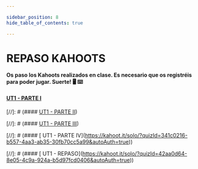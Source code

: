 ```yaml
---

sidebar_position: 8
hide_table_of_contents: true

---
```



# REPASO KAHOOTS


**Os paso los Kahoots realizados en clase. Es necesario que os registréis para poder jugar. Suerte!  :desktop_computer:  :keyboard:**

#### [ UT1 - PARTE I](https://kahoot.it/solo/?quizId=e0630579-2685-445c-bda1-5d05fb5ee052&autoAuth=true)

[//]: # (#### [ UT1 - PARTE II](https://kahoot.it/solo/?quizId=67c44d06-2129-4d46-8fca-9eada9a9fdc4&autoAuth=true))

[//]: # (#### [ UT1 - PARTE III](https://kahoot.it/solo/?quizId=b5e7ab42-2e4d-427a-bad6-c2941998d3ca&autoAuth=true))

[//]: # (#### [ UT1 - PARTE IV]&#40;https://kahoot.it/solo/?quizId=341c0216-b557-4aa3-ab35-30fb70cc5a99&autoAuth=true))

[//]: # (#### [ UT1 - REPASO]&#40;https://kahoot.it/solo/?quizId=42aa0d64-8e05-4c9a-924a-b5d97fcd0406&autoAuth=true))
